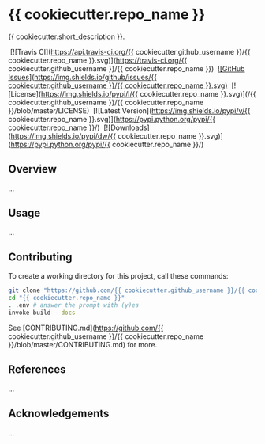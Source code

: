 # {{ cookiecutter.repo_name }}

{{ cookiecutter.short_description }}.

 [![Travis CI](https://api.travis-ci.org/{{ cookiecutter.github_username }}/{{ cookiecutter.repo_name }}.svg)](https://travis-ci.org/{{ cookiecutter.github_username }}/{{ cookiecutter.repo_name }})
 [![GitHub Issues](https://img.shields.io/github/issues/{{ cookiecutter.github_username }}/{{ cookiecutter.repo_name }}.svg)]()
 [![License](https://img.shields.io/pypi/l/{{ cookiecutter.repo_name }}.svg)](/{{ cookiecutter.github_username }}/{{ cookiecutter.repo_name }}/blob/master/LICENSE)
 [![Latest Version](https://img.shields.io/pypi/v/{{ cookiecutter.repo_name }}.svg)](https://pypi.python.org/pypi/{{ cookiecutter.repo_name }}/)
 [![Downloads](https://img.shields.io/pypi/dw/{{ cookiecutter.repo_name }}.svg)](https://pypi.python.org/pypi/{{ cookiecutter.repo_name }}/)


## Overview

…


## Usage

…


## Contributing

To create a working directory for this project, call these commands:

```sh
git clone "https://github.com/{{ cookiecutter.github_username }}/{{ cookiecutter.repo_name }}.git"
cd "{{ cookiecutter.repo_name }}"
. .env # answer the prompt with (y)es
invoke build --docs
```

See [CONTRIBUTING.md](https://github.com/{{ cookiecutter.github_username }}/{{ cookiecutter.repo_name }}/blob/master/CONTRIBUTING.md) for more.


## References

…


## Acknowledgements

…
